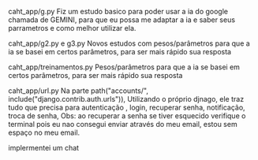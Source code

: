 caht_app/g.py
Fiz um estudo basico para poder usar a ia do google chamada de GEMINI, para que eu possa me adaptar a ia e saber seus parrametros e como melhor utilizar ela.

caht_app/g2.py e g3.py
Novos estudos com pesos/parâmetros para que a ia se basei em certos parâmetros, para ser mais rápido  sua resposta 

caht_app/treinamentos.py
Pesos/parâmetros para que a ia se basei em certos parâmetros, para ser mais rápido  sua resposta 

caht_app/url.py
Na parte     path("accounts/", include("django.contrib.auth.urls")),
Utilizando  o próprio djnago, ele traz tudo que precisa para autenticação , login, recuperar senha, notificação, troca de senha,
Obs: ao recuperar a senha se tiver esquecido verifique o terminal pois eu nao consegui enviar  através do meu email, estou sem espaço no meu email.

implermentei um chat 